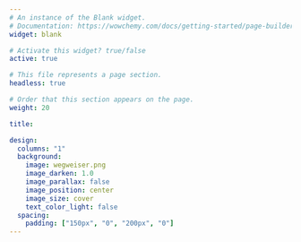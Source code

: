 ```yaml
---
# An instance of the Blank widget.
# Documentation: https://wowchemy.com/docs/getting-started/page-builder/
widget: blank

# Activate this widget? true/false
active: true

# This file represents a page section.
headless: true

# Order that this section appears on the page.
weight: 20

title:

design:
  columns: "1"
  background:
    image: wegweiser.png
    image_darken: 1.0
    image_parallax: false
    image_position: center
    image_size: cover
    text_color_light: false
  spacing:
    padding: ["150px", "0", "200px", "0"]
---
```



